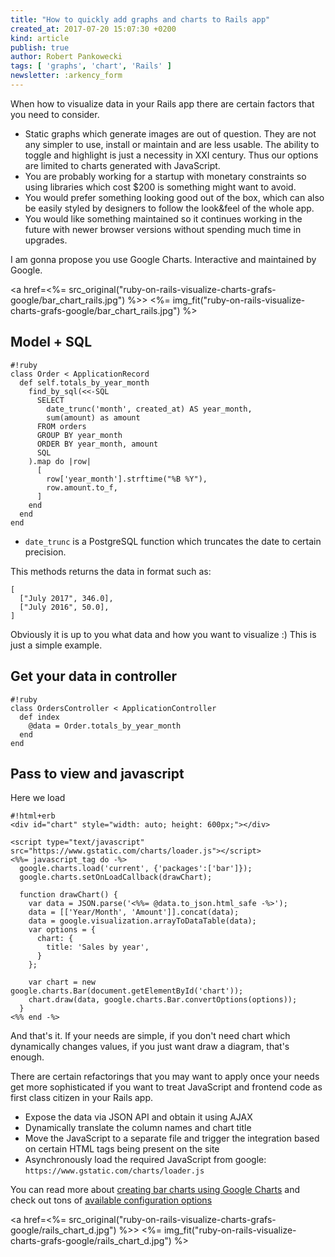 ```yaml
---
title: "How to quickly add graphs and charts to Rails app"
created_at: 2017-07-20 15:07:30 +0200
kind: article
publish: true
author: Robert Pankowecki
tags: [ 'graphs', 'chart', 'Rails' ]
newsletter: :arkency_form
---
```


When how to visualize data in your Rails app there are certain factors that you need to consider.

* Static graphs which generate images are out of question. They are not any simpler to use, install or maintain and are less usable. The ability to toggle and highlight is just a necessity in XXI century. Thus our options are limited to charts generated with JavaScript.
* You are probably working for a startup with monetary constraints so using libraries which cost $200 is something might want to avoid.
* You would prefer something looking good out of the box, which can also be easily styled by designers to follow the look&feel of the whole app.
* You would like something maintained so it continues working in the future with newer browser versions without spending much time in upgrades.

<!-- more -->

I am gonna propose you use Google Charts. Interactive and maintained by Google.

<a href=<%= src_original("ruby-on-rails-visualize-charts-grafs-google/bar_chart_rails.jpg") %>>
  <%= img_fit("ruby-on-rails-visualize-charts-grafs-google/bar_chart_rails.jpg") %>
</a>

## Model + SQL

```
#!ruby
class Order < ApplicationRecord
  def self.totals_by_year_month
    find_by_sql(<<-SQL
      SELECT
        date_trunc('month', created_at) AS year_month,
        sum(amount) as amount
      FROM orders
      GROUP BY year_month
      ORDER BY year_month, amount
      SQL
    ).map do |row|
      [
        row['year_month'].strftime("%B %Y"),
        row.amount.to_f,
      ]
    end
  end
end

```

* `date_trunc` is a PostgreSQL function which truncates the date to certain precision.

This methods returns the data in format such as:

```
[
  ["July 2017", 346.0],
  ["July 2016", 50.0],
]
```

Obviously it is up to you what data and how you want to visualize :) This is just a simple example.

## Get your data in controller

```
#!ruby
class OrdersController < ApplicationController
  def index
    @data = Order.totals_by_year_month
  end
end
```

## Pass to view and javascript

Here we load

```
#!html+erb
<div id="chart" style="width: auto; height: 600px;"></div>

<script type="text/javascript" src="https://www.gstatic.com/charts/loader.js"></script>
<%%= javascript_tag do -%>
  google.charts.load('current', {'packages':['bar']});
  google.charts.setOnLoadCallback(drawChart);

  function drawChart() {
    var data = JSON.parse('<%%= @data.to_json.html_safe -%>');
    data = [['Year/Month', 'Amount']].concat(data);
    data = google.visualization.arrayToDataTable(data);
    var options = {
      chart: {
        title: 'Sales by year',
      }
    };

    var chart = new google.charts.Bar(document.getElementById('chart'));
    chart.draw(data, google.charts.Bar.convertOptions(options));
  }
<%% end -%>
```

And that's it. If your needs are simple, if you don't need chart which dynamically changes values, if you just want draw a diagram, that's enough.

There are certain refactorings that you may want to apply once your needs get more sophisticated if you want to treat JavaScript and frontend code as first class citizen in your Rails app.

* Expose the data via JSON API and obtain it using AJAX
* Dynamically translate the column names and chart title
* Move the JavaScript to a separate file and trigger the integration based on certain HTML tags being present on the site
* Asynchronously load the required JavaScript from google: `https://www.gstatic.com/charts/loader.js`

You can read more about [creating bar charts using Google Charts](https://developers.google.com/chart/interactive/docs/gallery/barchart#creating-material-bar-charts) and check out tons of [available configuration options](https://developers.google.com/chart/interactive/docs/gallery/barchart#configuration-options)

<a href=<%= src_original("ruby-on-rails-visualize-charts-grafs-google/rails_chart_d.jpg") %>>
  <%= img_fit("ruby-on-rails-visualize-charts-grafs-google/rails_chart_d.jpg") %>
</a>